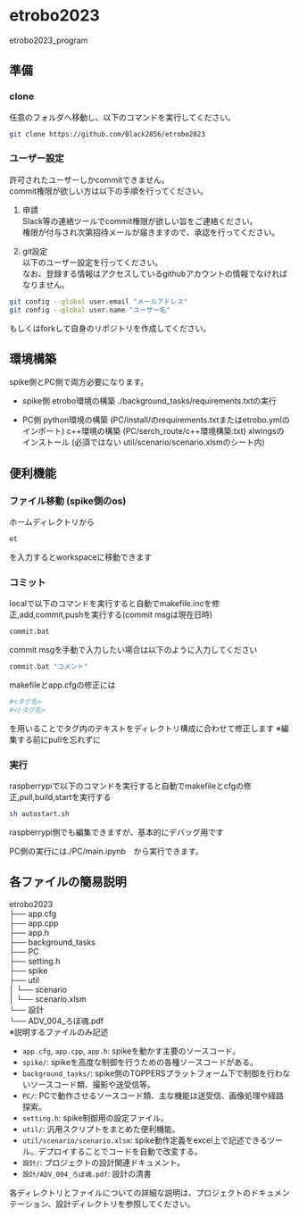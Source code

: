 # etrobo2023
etrobo2023_program

## 準備

### clone
任意のフォルダへ移動し、以下のコマンドを実行してください。
```bash
git clone https://github.com/Black2856/etrobo2023
```

### ユーザー設定
許可されたユーザーしかcommitできません。<br>
commit権限が欲しい方は以下の手順を行ってください。<br>

1. 申請  
Slack等の連絡ツールでcommit権限が欲しい旨をご連絡ください。<br>
権限が付与され次第招待メールが届きますので、承認を行ってください。<br>

2. git設定  
以下のユーザー設定を行ってください。<br>
なお、登録する情報はアクセスしているgithubアカウントの情報でなければなりません。<br>
```bash
git config --global user.email "メールアドレス"
git config --global user.name "ユーザー名"
```
もしくはforkして自身のリポジトリを作成してください。

## 環境構築
spike側とPC側で両方必要になります。
- spike側
    etrobo環境の構築
    ./background_tasks/requirements.txtの実行

- PC側
    python環境の構築 (PC/install/のrequirements.txtまたはetrobo.ymlのインポート)
    c++環境の構築 (PC/serch_route/c++環境構築.txt)
    xlwingsのインストール (必須ではない util/scenario/scenario.xlsmのシート内)


## 便利機能

### ファイル移動 (spike側のos)
ホームディレクトリから
```bash
et
```
を入力するとworkspaceに移動できます

### コミット
localで以下のコマンドを実行すると自動でmakefile.incを修正,add,commit,pushを実行する(commit msgは現在日時)
```bash
commit.bat
```
commit msgを手動で入力したい場合は以下のように入力してください
```bash
commit.bat "コメント"
```

makefileとapp.cfgの修正には
```bash
#<タグ名>
#</タグ名>
```
を用いることでタグ内のテキストをディレクトリ構成に合わせて修正します
※編集する前にpullを忘れずに

### 実行
raspberrypiで以下のコマンドを実行すると自動でmakefileとcfgの修正,pull,build,startを実行する
```bash
sh autostart.sh

```
raspberrypi側でも編集できますが、基本的にデバッグ用です

PC側の実行には./PC/main.ipynb　から実行できます。

## 各ファイルの簡易説明

etrobo2023<br>
├── app.cfg<br>
├── app.cpp<br>
├── app.h<br>
├── background_tasks<br>
├── PC<br>
├── setting.h<br>
├── spike<br>
├── util<br>
│      └── scenario<br>
│               └── scenario.xlsm<br>
└── 設計<br>
        └── ADV_004_ろぼ魂.pdf<br>
※説明するファイルのみ記述  

- `app.cfg`, `app.cpp`, `app.h`: spikeを動かす主要のソースコード。
- `spike/`: spikeを高度な制御を行うための各種ソースコードがある。
- `background_tasks/`: spike側のTOPPERSプラットフォーム下で制御を行わないソースコード類、撮影や送受信等。
- `PC/`: PCで動作させるソースコード類、主な機能は送受信、画像処理や経路探索。
- `setting.h`: spike制御用の設定ファイル。
- `util/`: 汎用スクリプトをまとめた便利機能。
- `util/scenario/scenario.xlsm`: spike動作定義をexcel上で記述できるツール。デプロイすることでコードを自動で改変する。
- `設計/`: プロジェクトの設計関連ドキュメント。
- `設計/ADV_004_ろぼ魂.pdf`: 設計の清書

各ディレクトリとファイルについての詳細な説明は、プロジェクトのドキュメンテーション、設計ディレクトリを参照してください。
